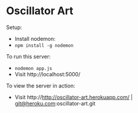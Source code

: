Oscillator Art
=============

Setup:
  * Install nodemon:
  * `npm install -g nodemon`

To run this server:

  * `nodemon app.js`
  * Visit http://localhost:5000/

To view the server in action:

  * Visit http://http://oscillator-art.herokuapp.com/ | git@heroku.com:oscillator-art.git



